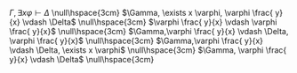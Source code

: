 $\Gamma, \exists x \varphi \vdash \Delta$ \null\hspace{3cm}
$\Gamma, \exists x \varphi, \varphi \frac{ y}{x} \vdash \Delta$ \null\hspace{3cm}
$\varphi \frac{ y}{x} \vdash \varphi \frac{ y}{x}$ \null\hspace{3cm}
$\Gamma,\varphi \frac{ y}{x} \vdash \Delta, \varphi \frac{ y}{x}$ \null\hspace{3cm}
$\Gamma,\varphi \frac{ y}{x} \vdash \Delta,  \exists x \varphi$ \null\hspace{3cm}
$\Gamma, \varphi \frac{ y}{x} \vdash \Delta$ \null\hspace{3cm}